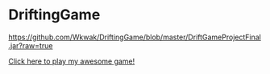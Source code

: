 # DriftingGame
https://github.com/Wkwak/DriftingGame/blob/master/DriftGameProjectFinal.jar?raw=true

<a href="https://github.com/Wkwak/DriftingGame/blob/master/DriftGameProjectFinal.jar?raw=true">Click here to play my awesome game!</a>
